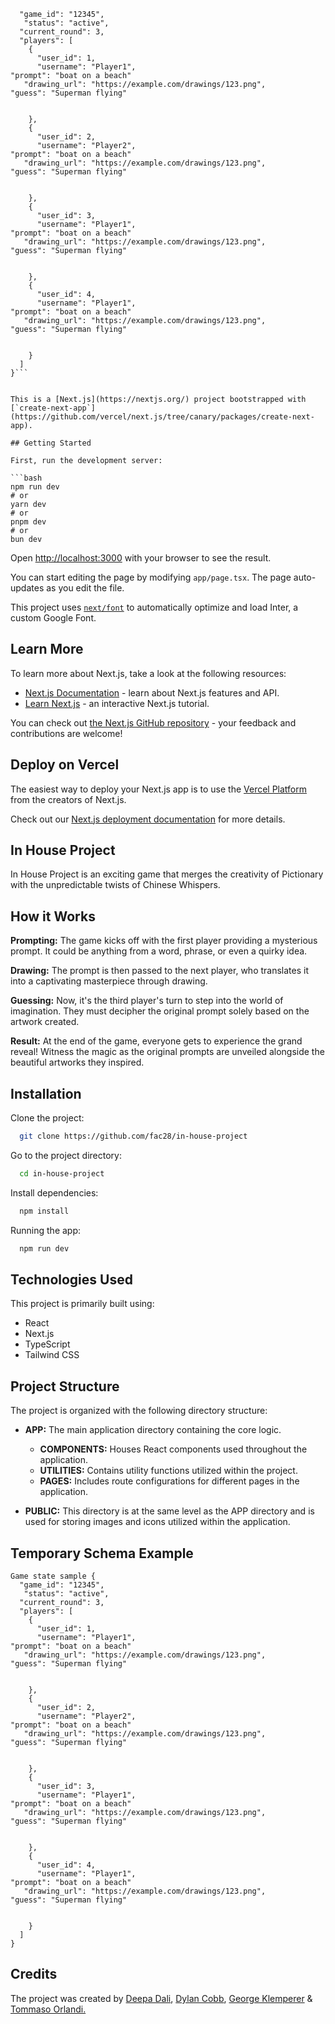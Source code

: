 ````Game state sample {
  "game_id": "12345",
   "status": "active",
  "current_round": 3,
  "players": [
    {
      "user_id": 1,
      "username": "Player1",
"prompt": "boat on a beach"
   "drawing_url": "https://example.com/drawings/123.png",
"guess": "Superman flying"


    },
    {
      "user_id": 2,
      "username": "Player2",
"prompt": "boat on a beach"
   "drawing_url": "https://example.com/drawings/123.png",
"guess": "Superman flying"


    },
    {
      "user_id": 3,
      "username": "Player1",
"prompt": "boat on a beach"
   "drawing_url": "https://example.com/drawings/123.png",
"guess": "Superman flying"


    },
    {
      "user_id": 4,
      "username": "Player1",
"prompt": "boat on a beach"
   "drawing_url": "https://example.com/drawings/123.png",
"guess": "Superman flying"


    }
  ]
}```


This is a [Next.js](https://nextjs.org/) project bootstrapped with [`create-next-app`](https://github.com/vercel/next.js/tree/canary/packages/create-next-app).

## Getting Started

First, run the development server:

```bash
npm run dev
# or
yarn dev
# or
pnpm dev
# or
bun dev
````

Open [http://localhost:3000](http://localhost:3000) with your browser to see the result.

You can start editing the page by modifying `app/page.tsx`. The page auto-updates as you edit the file.

This project uses [`next/font`](https://nextjs.org/docs/basic-features/font-optimization) to automatically optimize and load Inter, a custom Google Font.

## Learn More

To learn more about Next.js, take a look at the following resources:

- [Next.js Documentation](https://nextjs.org/docs) - learn about Next.js features and API.
- [Learn Next.js](https://nextjs.org/learn) - an interactive Next.js tutorial.

You can check out [the Next.js GitHub repository](https://github.com/vercel/next.js/) - your feedback and contributions are welcome!

## Deploy on Vercel

The easiest way to deploy your Next.js app is to use the [Vercel Platform](https://vercel.com/new?utm_medium=default-template&filter=next.js&utm_source=create-next-app&utm_campaign=create-next-app-readme) from the creators of Next.js.

Check out our [Next.js deployment documentation](https://nextjs.org/docs/deployment) for more details.

## In House Project

In House Project is an exciting game that merges the creativity of Pictionary with the unpredictable twists of Chinese Whispers.

## How it Works

**Prompting:** The game kicks off with the first player providing a mysterious prompt. It could be anything from a word, phrase, or even a quirky idea.

**Drawing:** The prompt is then passed to the next player, who translates it into a captivating masterpiece through drawing.

**Guessing:** Now, it's the third player's turn to step into the world of imagination. They must decipher the original prompt solely based on the artwork created.

**Result:** At the end of the game, everyone gets to experience the grand reveal! Witness the magic as the original prompts are unveiled alongside the beautiful artworks they inspired.

## Installation

Clone the project:

```bash
  git clone https://github.com/fac28/in-house-project
```

Go to the project directory:

```bash
  cd in-house-project
```

Install dependencies:

```bash
  npm install
```

Running the app:

```bash
  npm run dev
```

## Technologies Used

This project is primarily built using:

- React
- Next.js
- TypeScript
- Tailwind CSS

## Project Structure

The project is organized with the following directory structure:

- **APP:** The main application directory containing the core logic.

  - **COMPONENTS:** Houses React components used throughout the application.
  - **UTILITIES:** Contains utility functions utilized within the project.
  - **PAGES:** Includes route configurations for different pages in the application.

- **PUBLIC:** This directory is at the same level as the APP directory and is used for storing images and icons utilized within the application.

## Temporary Schema Example

```
Game state sample {
  "game_id": "12345",
   "status": "active",
  "current_round": 3,
  "players": [
    {
      "user_id": 1,
      "username": "Player1",
"prompt": "boat on a beach"
   "drawing_url": "https://example.com/drawings/123.png",
"guess": "Superman flying"


    },
    {
      "user_id": 2,
      "username": "Player2",
"prompt": "boat on a beach"
   "drawing_url": "https://example.com/drawings/123.png",
"guess": "Superman flying"


    },
    {
      "user_id": 3,
      "username": "Player1",
"prompt": "boat on a beach"
   "drawing_url": "https://example.com/drawings/123.png",
"guess": "Superman flying"


    },
    {
      "user_id": 4,
      "username": "Player1",
"prompt": "boat on a beach"
   "drawing_url": "https://example.com/drawings/123.png",
"guess": "Superman flying"


    }
  ]
}

```

## Credits

The project was created by <a href="https://github.com/DeepsDali">Deepa Dali</a>, <a href="https://github.com/dylancobb">Dylan Cobb</a>, <a href="https://github.com/GeorgeKlemperer">George Klemperer</a> & <a href="https://github.com/benante">Tommaso Orlandi.</a>
